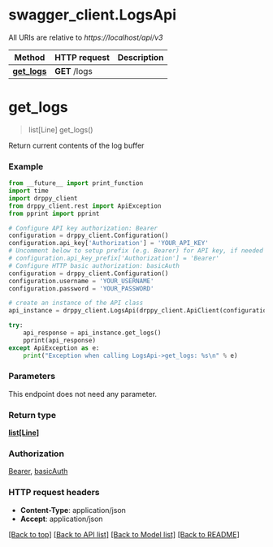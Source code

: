# swagger_client.LogsApi

All URIs are relative to *https://localhost/api/v3*

Method | HTTP request | Description
------------- | ------------- | -------------
[**get_logs**](LogsApi.md#get_logs) | **GET** /logs | 


# **get_logs**
> list[Line] get_logs()



Return current contents of the log buffer

### Example

```python
from __future__ import print_function
import time
import drppy_client
from drppy_client.rest import ApiException
from pprint import pprint

# Configure API key authorization: Bearer
configuration = drppy_client.Configuration()
configuration.api_key['Authorization'] = 'YOUR_API_KEY'
# Uncomment below to setup prefix (e.g. Bearer) for API key, if needed
# configuration.api_key_prefix['Authorization'] = 'Bearer'
# Configure HTTP basic authorization: basicAuth
configuration = drppy_client.Configuration()
configuration.username = 'YOUR_USERNAME'
configuration.password = 'YOUR_PASSWORD'

# create an instance of the API class
api_instance = drppy_client.LogsApi(drppy_client.ApiClient(configuration))

try:
    api_response = api_instance.get_logs()
    pprint(api_response)
except ApiException as e:
    print("Exception when calling LogsApi->get_logs: %s\n" % e)
```

### Parameters
This endpoint does not need any parameter.

### Return type

[**list[Line]**](Line.md)

### Authorization

[Bearer](../README.md#Bearer), [basicAuth](../README.md#basicAuth)

### HTTP request headers

 - **Content-Type**: application/json
 - **Accept**: application/json

[[Back to top]](#) [[Back to API list]](../README.md#documentation-for-api-endpoints) [[Back to Model list]](../README.md#documentation-for-models) [[Back to README]](../README.md)

